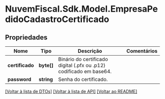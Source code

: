 # NuvemFiscal.Sdk.Model.EmpresaPedidoCadastroCertificado

## Propriedades

Nome | Tipo | Descrição | Comentários
------------ | ------------- | ------------- | -------------
**certificado** | **byte[]** | Binário do certificado digital (.pfx ou .p12) codificado em base64. | 
**password** | **string** | Senha do certificado. | 

[[Voltar à lista de DTOs]](../README.md#documentation-for-models) [[Voltar à lista de API]](../README.md#documentation-for-api-endpoints) [[Voltar ao README]](../README.md)

